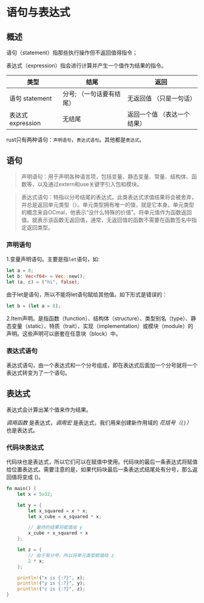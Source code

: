 # 语句与表达式

## 概述

语句（statement）指那些执行操作但不返回值得指令；

表达式（expression）指会进行计算并产生一个值作为结果的指令。

| 类型              | 结尾                     | 返回                        |
| ----------------- | ------------------------ | --------------------------- |
| 语句 statement    | 分号; （一句话要有结尾） | 无返回值 （只是一句话）     |
| 表达式 expression | 无结尾                   | 返回一个值 （表达一个结果） |

rust只有两种语句：`声明语句`，`表达式语句`。其他都是`表达式`。

## 语句

> 声明语句：用于声明各种语言项，包括变量、静态变量、常量、结构体、函数等，以及通过extern和use关键字引入包和模块。

> 表达式语句：特指以分号结尾的表达式。此类表达式求值结果将会被舍弃，并总是返回单元类型（）。单元类型拥有唯一的值，就是它本身。单元类型的概念来自OCmal，他表示“没什么特殊的价值”。将单元值作为函数返回值。就表示该函数无返回值，通常，无返回值的函数不需要在函数签名中指定返回类型。

### 声明语句

1.变量声明语句。主要是指`let`语句，如:

```rust
let a = 8;
let b: Vec<f64> = Vec::new();
let (a, c) = ("hi", false);
```

由于let是语句，所以不能将let语句赋给其他值。如下形式是错误的：

```rust
let b = (let a = 8);
```

2.Item声明。是指函数（function）、结构体（structure）、类型别名（type）、静态变量（static）、特质（trait）、实现（implementation）或模块（module）的声明。这些声明可以嵌套在任意块（block）中。

### 表达式语句

表达式语句，由一个表达式和一个分号组成，即在表达式后面加一个分号就将一个表达式转变为了一个语句。

## 表达式

表达式会计算出某个值来作为结果。

*调用函数* 是表达式，*调用宏* 是表达式，我们用来创建新作用域的 *花括号（`{}`）* 也是表达式。

### 代码块表达式

代码块也是表达式，所以它们可以在赋值中使用。代码块的最后一条表达式将赋值给位置表达式。需要注意的是，如果代码块最后一条表达式结尾处有分号，那么返回值将变成 ()。

```rust
fn main() {
    let x = 5u32;

    let y = {
        let x_squared = x * x;
        let x_cube = x_squared * x;

        // 最终的结果将赋值给 y
        x_cube + x_squared + x
    };

    let z = {
        // 由于有分号，所以将单元类型赋值给 z
        2 * x;
    };

    println!("x is {:?}", x);
    println!("y is {:?}", y);
    println!("z is {:?}", z);
}
```

